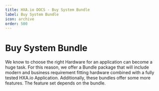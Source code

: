 ```yaml
---
title: HXA.io DOCS - Buy System Bundle
label: Buy System Bundle
icon: archive
order: 500
---
```

# Buy System Bundle

We know to choose the right Hardware for an application can become a huge task. For this reason, we offer a Bundle package that will include modern and business requirement fitting hardware combined with a fully tested HXA.io Application. Additionally, these bundles offer some more features. The feature set depends on the bundle.